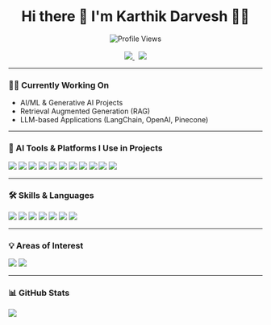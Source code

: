 <h1 align="center">Hi there 👋 I'm Karthik Darvesh 👨‍💻</h1>

<p align="center">
    <img src="https://komarev.com/ghpvc/?username=KarthikDarvesh&style=for-the-badge" alt="Profile Views" />
  <br><br>
  <a href="https://www.linkedin.com/in/karthik-darvesh-4636a4214">
    <img src="https://img.shields.io/badge/LinkedIn-0077B5?style=for-the-badge&logo=linkedin&logoColor=white" />
  </a>
  &nbsp;
  <a href="mailto:karthikdarevsh@gmail.com">
    <img src="https://img.shields.io/badge/Gmail-D14836?style=for-the-badge&logo=gmail&logoColor=white" />
  </a>
</p>

---

### 👨‍💻 Currently Working On

- AI/ML & Generative AI Projects
- Retrieval Augmented Generation (RAG)
- LLM-based Applications (LangChain, OpenAI, Pinecone)

---

### 🔧 AI Tools & Platforms I Use in Projects

<p>
  <!-- GenAI Tools -->
  <img src="https://img.shields.io/badge/LangChain-000000?style=for-the-badge" />
  <img src="https://img.shields.io/badge/OpenAI-412991?style=for-the-badge&logo=openai&logoColor=white" />
  <img src="https://img.shields.io/badge/Hugging Face-FCC624?style=for-the-badge&logo=huggingface&logoColor=black" />
  <img src="https://img.shields.io/badge/Pinecone-1E90FF?style=for-the-badge" />
  <img src="https://img.shields.io/badge/RAG (Retrieval Augmented Generation)-333333?style=for-the-badge" />

  <!-- IDEs & Platforms -->
  <img src="https://img.shields.io/badge/PyCharm-000000?style=for-the-badge&logo=pycharm&logoColor=white" />
  <img src="https://img.shields.io/badge/Android Studio-3DDC84?style=for-the-badge&logo=android-studio&logoColor=white" />
  <img src="https://img.shields.io/badge/Google Colab-F9AB00?style=for-the-badge&logo=googlecolab&logoColor=black" />
  <img src="https://img.shields.io/badge/Notepad++-90E59A?style=for-the-badge&logo=notepadplusplus&logoColor=black" />
  <img src="https://img.shields.io/badge/Firebase-ffca28?style=for-the-badge&logo=firebase&logoColor=black" />
  <img src="https://img.shields.io/badge/XAMPP-F37623?style=for-the-badge&logo=xampp&logoColor=white" />
</p>

---

### 🛠️ Skills & Languages

<p>
  <img src="https://img.shields.io/badge/Python-3776AB?style=for-the-badge&logo=python&logoColor=white" />
  <img src="https://img.shields.io/badge/C-00599C?style=for-the-badge&logo=c&logoColor=white" />
  <img src="https://img.shields.io/badge/C++-00599C?style=for-the-badge&logo=cplusplus&logoColor=white" />
  <img src="https://img.shields.io/badge/Java-007396?style=for-the-badge&logo=java&logoColor=white" />
  <img src="https://img.shields.io/badge/SQL-F80000?style=for-the-badge&logo=sqlite&logoColor=black" />
  <img src="https://img.shields.io/badge/HTML5-E34F26?style=for-the-badge&logo=html5&logoColor=white" />
  <img src="https://img.shields.io/badge/CSS3-1572B6?style=for-the-badge&logo=css3&logoColor=white" />
</p>

---

### 💡 Areas of Interest

<p>
  <img src="https://img.shields.io/badge/Astronomy-B80CEF?style=for-the-badge" />
  <img src="https://img.shields.io/badge/Stargazing-00599C?style=for-the-badge" />
</p>

---

### 📊 GitHub Stats

<p>
  <img src="https://github-readme-stats.vercel.app/api?username=KarthikDarvesh&show_icons=true&title_color=ffffff&icon_color=bb2acf&text_color=daf7dc&bg_color=151515" />
</p>
